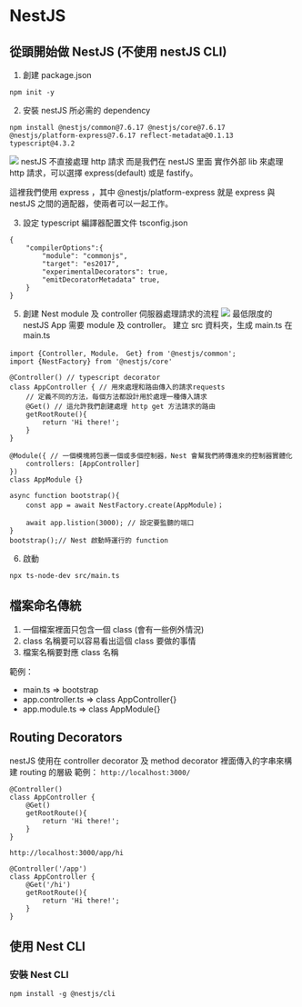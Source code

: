 # NestJS
## 從頭開始做 NestJS (不使用 nestJS CLI)

1. 創建 package.json 
```
npm init -y
```
2. 安裝 nestJS 所必需的 dependency
```
npm install @nestjs/common@7.6.17 @nestjs/core@7.6.17 @nestjs/platform-express@7.6.17 reflect-metadata@0.1.13 typescript@4.3.2
```
![](https://i.imgur.com/MPP6iU5.jpg)
nestJS 不直接處理 http 請求 而是我們在 nestJS 里面 實作外部 lib 來處理 http 請求，可以選擇 express(default) 或是 fastify。

這裡我們使用 express ，其中 @nestjs/platform-express 就是 express 與 nestJS 之間的適配器，使兩者可以一起工作。

3. 設定 typescript 編譯器配置文件
tsconfig.json
```json=
{
    "compilerOptions":{
        "module": "commonjs",
        "target": "es2017",
        "experimentalDecorators": true,
        "emitDecoratorMetadata" true,
    }
}

```
5. 創建 Nest module 及 controller
伺服器處理請求的流程
![](https://i.imgur.com/uNMkNmu.jpg)
最低限度的 nestJS App 需要 module 及 controller。
建立 src 資料夾，生成 main.ts
在 main.ts
```typescript=
import {Controller, Module， Get} from '@nestjs/common';
import {NestFactory} from '@nestjs/core'

@Controller() // typescript decorator
class AppController { // 用來處理和路由傳入的請求requests
    // 定義不同的方法，每個方法都設計用於處理一種傳入請求
    @Get() // 這允許我們創建處理 http get 方法請求的路由
    getRootRoute(){
        return 'Hi there!';
    }
}

@Module({ // 一個模塊將包裹一個或多個控制器，Nest 會幫我們將傳進來的控制器實體化
    controllers: [AppController]
})
class AppModule {}

async function bootstrap(){
    const app = await NestFactory.create(AppModule)；
    
    await app.listion(3000); // 設定要監聽的端口
}
bootstrap();// Nest 啟動時運行的 function
```
6. 啟動
```shell=
npx ts-node-dev src/main.ts
```

## 檔案命名傳統
1. 一個檔案裡面只包含一個 class (會有一些例外情況)
2. class 名稱要可以容易看出這個 class 要做的事情
3. 檔案名稱要對應 class 名稱

範例：
- main.ts => bootstrap
- app.controller.ts => class AppController{}
- app.module.ts => class AppModule{}

## Routing Decorators
nestJS 使用在 controller decorator 及 method decorator 裡面傳入的字串來構建 routing 的層級
範例：
`http://localhost:3000/`
```typescript=
@Controller()
class AppController { 
    @Get()
    getRootRoute(){
        return 'Hi there!';
    }
}
```
`http://localhost:3000/app/hi`
```typescript=
@Controller('/app')
class AppController { 
    @Get('/hi')
    getRootRoute(){
        return 'Hi there!';
    }
}
```

## 使用 Nest CLI 

### 安裝 Nest CLI 
```shell=
npm install -g @nestjs/cli
```
